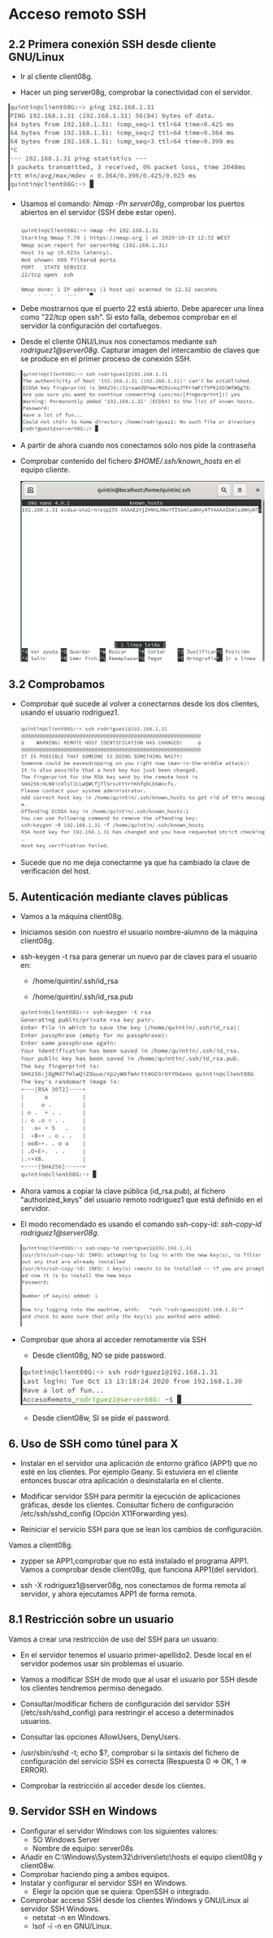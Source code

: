 # Acceso remoto SSH

## 2.2 Primera conexión SSH desde cliente GNU/Linux

  * Ir al cliente client08g.

  * Hacer un ping server08g, comprobar la conectividad con el servidor.

  ![](./imagenes/Screenshot_12.png)

* Usamos el comando: *Nmap -Pn server08g*, comprobar los puertos abiertos en el servidor (SSH debe estar open).

  ![](./imagenes/Screenshot_13.png)

* Debe mostrarnos que el puerto 22 está abierto. Debe aparecer una línea como "22/tcp open ssh". Si esto falla, debemos comprobar en el servidor la configuración del cortafuegos.

* Desde el cliente GNU/Linux nos conectamos mediante *ssh rodriguez1@server08g*. Capturar imagen del intercambio de claves que se produce en el primer proceso de conexión SSH.

  ![](./imagenes/Screenshot_14.png)

* A partir de ahora cuando nos conectamos sólo nos pide la contraseña

* Comprobar contenido del fichero *$HOME/.ssh/known_hosts* en el equipo cliente.

  ![](./imagenes/Screenshot_15.png)

## 3.2 Comprobamos

* Comprobar qué sucede al volver a conectarnos desde los dos clientes, usando el usuario rodriguez1.

    ![](./imagenes/Screenshot_16.png)

* Sucede que no me deja conectarme ya que ha cambiado la clave de verificación del host.

## 5. Autenticación mediante claves públicas

* Vamos a la máquina client08g.

* Iniciamos sesión con nuestro el usuario nombre-alumno de la máquina client08g.

* ssh-keygen -t rsa para generar un nuevo par de claves para el usuario en:

    * /home/quintin/.ssh/id_rsa

    * /home/quintin/.ssh/id_rsa.pub

    ![](./imagenes/Screenshot_19.png)

* Ahora vamos a copiar la clave pública (id_rsa.pub), al fichero "authorized_keys" del usuario remoto rodriguez1 que está definido en el servidor.

* El modo recomendado es usando el comando ssh-copy-id: *ssh-copy-id rodriguez1@server08g*.

  ![](./imagenes/Screenshot_21.png)

* Comprobar que ahora al acceder remotamente vía SSH

    * Desde client08g, NO se pide password.

    ![](./imagenes/Screenshot_22.png)

    * Desde client08w, SI se pide el password.

## 6. Uso de SSH como túnel para X

* Instalar en el servidor una aplicación de entorno gráfico (APP1) que no esté en los clientes. Por ejemplo Geany. Si estuviera en el cliente entonces buscar otra aplicación o desinstalarla en el cliente.
  
* Modificar servidor SSH para permitir la ejecución de aplicaciones gráficas, desde los clientes. Consultar fichero de configuración /etc/ssh/sshd_config (Opción X11Forwarding yes).

* Reiniciar el servicio SSH para que se lean los cambios de configuración.

Vamos a client08g.

* zypper se APP1,comprobar que no está instalado el programa APP1.
    Vamos a comprobar desde client08g, que funciona APP1(del servidor).

* ssh -X rodriguez1@server08g, nos conectamos de forma remota al servidor, y ahora ejecutamos APP1 de forma remota.

## 8.1 Restricción sobre un usuario

Vamos a crear una restricción de uso del SSH para un usuario:

  * En el servidor tenemos el usuario primer-apellido2. Desde local en el servidor podemos usar sin problemas el usuario.
  * Vamos a modificar SSH de modo que al usar el usuario por SSH desde los clientes tendremos permiso denegado.


* Consultar/modificar fichero de configuración del servidor SSH (/etc/ssh/sshd_config) para restringir el acceso a determinados usuarios.
* Consultar las opciones AllowUsers, DenyUsers.

* /usr/sbin/sshd -t; echo $?, comprobar si la sintaxis del fichero de configuración del servicio SSH es correcta (Respuesta 0 => OK, 1 => ERROR).

* Comprobar la restricción al acceder desde los clientes.

## 9. Servidor SSH en Windows


* Configurar el servidor Windows con los siguientes valores:
    * SO Windows Server
    * Nombre de equipo: server08s
* Añadir en C:\Windows\System32\drivers\etc\hosts el equipo client08g y client08w.
* Comprobar haciendo ping a ambos equipos.
* Instalar y configurar el servidor SSH en Windows.
     * Elegir la opción que se quiera: OpenSSH o integrado.
* Comprobar acceso SSH desde los clientes Windows y GNU/Linux al servidor SSH Windows.
    * netstat -n en Windows.
    * lsof -i -n en GNU/Linux.
